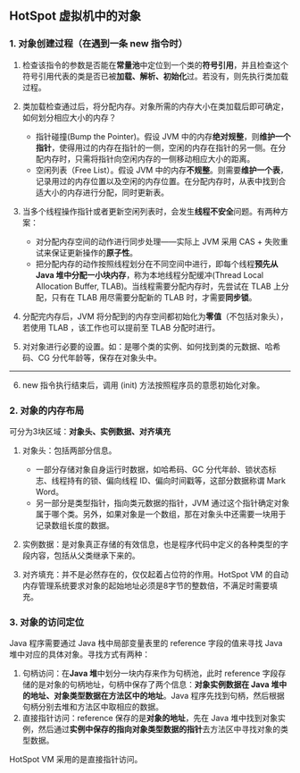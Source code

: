 ## HotSpot 虚拟机中的对象
### 1. 对象创建过程（在遇到一条 new 指令时）
1. 检查该指令的参数是否能在**常量池**中定位到一个类的**符号引用**，并且检查这个符号引用代表的类是否已被**加载、解析、初始化**过。若没有，则先执行类加载过程。
2. 类加载检查通过后，将分配内存。对象所需的内存大小在类加载后即可确定，如何划分相应大小的内存？
    
    - 指针碰撞(Bump the Pointer)。假设 JVM 中的内存**绝对规整**，则**维护一个指针**，使得用过的内存在指针的一侧，空闲的内存在指针的另一侧。在分配内存时，只需将指针向空闲内存的一侧移动相应大小的距离。
    - 空闲列表（Free List）。假设 JVM 中的内存**不规整**。则需要**维护一个表**，记录用过的内存位置以及空闲的内存位置。在分配内存时，从表中找到合适大小的内存进行分配，同时更新表。

3. 当多个线程操作指针或者更新空闲列表时，会发生**线程不安全**问题。有两种方案：
    
    - 对分配内存空间的动作进行同步处理——实际上 JVM 采用 CAS + 失败重试来保证更新操作的**原子性**。
    - 把分配内存的动作按照线程划分在不同空间中进行，即每个线程**预先从 Java 堆中分配一小块内存**，称为本地线程分配缓冲(Thread Local Allocation Buffer, TLAB)。当线程需要分配内存时，先尝试在 TLAB 上分配，只有在 TLAB 用尽需要分配新的 TLAB 时，才需要**同步锁**。

4. 分配完内存后，JVM 将分配到的内存空间都初始化为**零值**（不包括对象头），若使用 TLAB ，该工作也可以提前至 TLAB 分配时进行。
5. 对对象进行必要的设置。如：是哪个类的实例、如何找到类的元数据、哈希码、CG 分代年龄等，保存在对象头中。

***
6. new 指令执行结束后，调用 (init) 方法按照程序员的意愿初始化对象。

### 2. 对象的内存布局
可分为3块区域：**对象头、实例数据、对齐填充**
1. 对象头：包括两部分信息。
    
    - 一部分存储对象自身运行时数据，如哈希码、GC 分代年龄、锁状态标志、线程持有的锁、偏向线程 ID、偏向时间戳等，这部分数据称谓 Mark Word。
    - 另一部分是类型指针，指向类元数据的指针，JVM 通过这个指针确定对象属于哪个类。另外，如果对象是一个数组，那在对象头中还需要一块用于记录数组长度的数据。
2. 实例数据：是对象真正存储的有效信息，也是程序代码中定义的各种类型的字段内容，包括从父类继承下来的。
3. 对齐填充：并不是必然存在的，仅仅起着占位符的作用。HotSpot VM 的自动内存管理系统要求对象的起始地址必须是8字节的整数倍，不满足时需要填充。

### 3. 对象的访问定位
Java 程序需要通过 Java 栈中局部变量表里的 reference 字段的值来寻找 Java 堆中对应的具体对象。寻找方式有两种：
1. 句柄访问：在**Java 堆**中划分一块内存来作为句柄池，此时 reference 字段存储的是对象的句柄地址，句柄中保存了两个信息：**对象实例数据在 Java 堆中的地址、对象类型数据在方法区中的地址**。Java 程序先找到句柄，然后根据句柄分别去堆和方法区中取相应的数据。
2. 直接指针访问：reference 保存的是**对象的地址**，先在 Java 堆中找到对象实例，然后通过**实例中保存的指向对象类型数据的指针**去方法区中寻找对象的类型数据。

HotSpot VM 采用的是直接指针访问。